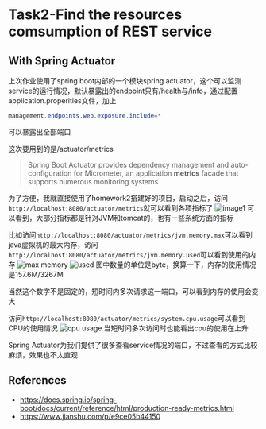 # Task2-Find the resources comsumption of REST service
## With Spring Actuator
上次作业使用了spring boot内部的一个模块spring actuator，这个可以监测service的运行情况，默认暴露出的endpoint只有/health与/info，通过配置application.properities文件，加上
```java
management.endpoints.web.exposure.include=*
```
可以暴露出全部端口

这次要用到的是/actuator/metrics
> Spring Boot Actuator provides dependency management and auto-configuration for Micrometer, an application **metrics** facade that supports numerous monitoring systems

为了方便，我就直接使用了homework2搭建好的项目，启动之后，访问`http://localhost:8080/actuator/metrics`就可以看到各项指标了
![image1](\image\1.png)
可以看到，大部分指标都是针对JVM和tomcat的，也有一些系统方面的指标

比如访问`http://localhost:8080/actuator/metrics/jvm.memory.max`可以看到java虚拟机的最大内存，访问`http://localhost:8080/actuator/metrics/jvm.memory.used`可以看到使用的内存
![max memory](\image\2.png)
![used](\image\3.png)
图中数量的单位是byte，换算一下，内存的使用情况是157.6M/3267M

当然这个数字不是固定的，短时间内多次请求这一端口，可以看到内存的使用会变大

访问`http://localhost:8080/actuator/metrics/system.cpu.usage`可以看到CPU的使用情况
![cpu usage](\image\4.png)
当短时间多次访问时也能看出cpu的使用在上升

Spring Actuator为我们提供了很多查看service情况的端口，不过查看的方式比较麻烦，效果也不太直观

## References
* https://docs.spring.io/spring-boot/docs/current/reference/html/production-ready-metrics.html
* https://www.jianshu.com/p/e9ce05b44150
